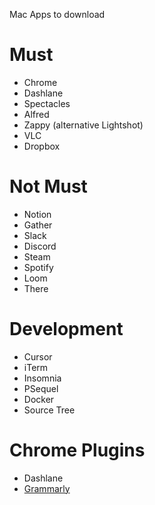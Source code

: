 Mac Apps to download

# Must
- Chrome
- Dashlane
- Spectacles
- Alfred
- Zappy (alternative Lightshot) 
- VLC
- Dropbox

# Not Must
- Notion
- Gather
- Slack
- Discord
- Steam
- Spotify
- Loom
- There

# Development
- Cursor
- iTerm
- Insomnia
- PSequel 
- Docker
- Source Tree

# Chrome Plugins
- Dashlane
- [Grammarly](https://chrome.google.com/webstore/detail/grammarly-for-chrome/kbfnbcaeplbcioakkpcpgfkobkghlhen?hl=en)
